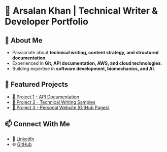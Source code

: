# 🚀 Arsalan Khan | Technical Writer & Developer Portfolio  

## 📌 About Me  
- Passionate about **technical writing, content strategy, and structured documentation**.  
- Experienced in **Git, API documentation, AWS, and cloud technologies**.  
- Building expertise in **software development, biomechanics, and AI**.  

## 📂 Featured Projects  
- [🔗 Project 1 - API Documentation](projects/Project1/README.md)  
- [🔗 Project 2 - Technical Writing Samples](projects/Project2/README.md)  
- [🔗 Project 3 - Personal Website (GitHub Pages)](projects/Project3/README.md)  

## 📫 Connect With Me  
- 💼 [LinkedIn](https://www.linkedin.com/in/YOUR-PROFILE-HERE)  
- 🌐 [GitHub](https://github.com/arifkhanarsalan)  
